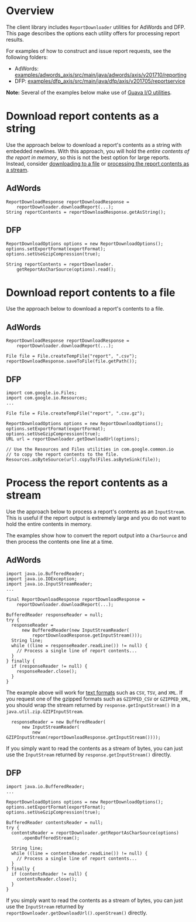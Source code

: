 # Overview
The client library includes `ReportDownloader` utilities for AdWords and DFP. This page describes the options each utility offers for processing report results.

For examples of how to construct and issue report requests, see the following folders:

* AdWords: [examples/adwords_axis/src/main/java/adwords/axis/v201710/reporting](https://github.com/googleads/googleads-java-lib/tree/master/examples/adwords_axis/src/main/java/adwords/axis/v201710/reporting)
* DFP: [examples/dfp_axis/src/main/java/dfp/axis/v201705/reportservice](https://github.com/googleads/googleads-java-lib/tree/master/examples/dfp_axis/src/main/java/dfp/axis/v201708/reportservice)

**Note:** Several of the examples below make use of [Guava I/O utilities](https://github.com/google/guava/wiki/IOExplained).

# Download report contents as a string
Use the approach below to download a report's contents as a string with embedded newlines. With this approach, you will hold the *entire contents of the report in memory*, so this is not the best option for large reports. Instead, consider [downloading to a file](#download-report-contents-to-a-file) or [processing the report contents as a stream](#process-the-report-contents-as-a-stream).

## AdWords

    ReportDownloadResponse reportDownloadResponse = 
        reportDownloader.downloadReport(...);
    String reportContents = reportDownloadResponse.getAsString();

## DFP

    ReportDownloadOptions options = new ReportDownloadOptions();
    options.setExportFormat(exportFormat);
    options.setUseGzipCompression(true);

    String reportContents = reportDownloader.
        getReportAsCharSource(options).read();

# Download report contents to a file
Use the approach below to download a report's contents to a file.

## AdWords

    ReportDownloadResponse reportDownloadResponse =
        reportDownloader.downloadReport(...);

    File file = File.createTempFile("report", ".csv");
    reportDownloadResponse.saveToFile(file.getPath());

## DFP

    import com.google.io.Files;
    import com.google.io.Resources;
    ...

    File file = File.createTempFile("report", ".csv.gz");

    ReportDownloadOptions options = new ReportDownloadOptions();
    options.setExportFormat(exportFormat);
    options.setUseGzipCompression(true);
    URL url = reportDownloader.getDownloadUrl(options);

    // Use the Resources and Files utilities in com.google.common.io
    // to copy the report contents to the file.
    Resources.asByteSource(url).copyTo(Files.asByteSink(file));

# Process the report contents as a stream
Use the approach below to process a report's contents as an `InputStream`. This is useful if the report output is extremely large and you do not want to hold the entire contents in memory.

The examples show how to convert the report output into a `CharSource` and then process the contents one line at a time. 

## AdWords

    import java.io.BufferedReader;
    import java.io.IOException;
    import java.io.InputStreamReader;
    ...

    final ReportDownloadResponse reportDownloadResponse =
        reportDownloader.downloadReport(...);

    BufferedReader responseReader = null;
    try {
      responseReader =
          new BufferedReader(new InputStreamReader(
              reportDownloadResponse.getInputStream()));
      String line;
      while ((line = responseReader.readLine()) != null) {
        // Process a single line of report contents...
      }
    } finally {
      if (responseReader != null) {
        responseReader.close();
      }
    }

The example above will work for [text formats](https://developers.google.com/adwords/api/docs/guides/reporting#download-formats) such as `CSV`, `TSV`, and `XML`. If you request one of the gzipped formats such as `GZIPPED_CSV` or `GZIPPED_XML`, you should wrap the stream returned by `response.getInputStream()` in a `java.util.zip.GZIPInputStream`.

      responseReader = new BufferedReader(
          new InputStreamReader(
              new GZIPInputStream(reportDownloadResponse.getInputStream())));

If you simply want to read the contents as a stream of bytes, you can just use the `InputStream` returned by `response.getInputStream()` directly.

## DFP

    import java.io.BufferedReader;
    ...

    ReportDownloadOptions options = new ReportDownloadOptions();
    options.setExportFormat(exportFormat);
    options.setUseGzipCompression(true);

    BufferedReader contentsReader = null;
    try {
      contentsReader = reportDownloader.getReportAsCharSource(options)
          .openBufferedStream();

      String line;
      while ((line = contentsReader.readLine()) != null) {
        // Process a single line of report contents...
      }
    } finally {
      if (contentsReader != null) {
        contentsReader.close();
      }
    }

If you simply want to read the contents as a stream of bytes, you can just use the `InputStream` returned by `reportDownloader.getDownloadUrl().openStream()` directly.
